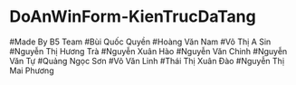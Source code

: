 # DoAnWinForm-KienTrucDaTang
#Made By B5 Team
#Bùi Quốc Quyền
#Hoàng Văn Nam
#Võ Thị A Sin
#Nguyễn Thị Hương Trà
#Nguyễn Xuân Hào
#Nguyễn Văn Chinh
#Nguyễn Văn Tự
#Quảng Ngọc Sơn
#Võ Văn Linh
#Thái Thị Xuân Đào
#Nguyễn Thị Mai Phương
